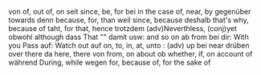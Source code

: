 von of, out of, on
seit since, be, for
bei in the case of, near, by
gegenüber towards
denn because, for, than
weil since, because
deshalb that's why, because of taht, for that, hence
trotzdem (adv)Neverthless, (conj)yet
obwohl although
dass That ""
damit usw: and so on
ab from
bei dir: With you
Pass auf: Watch out
auf on, to, in, at, unto : (adv) up
bei near
drüben over there
da here, there
von from, on about 
ob whether, if, on account of
während During, while
wegen for, because of, for the sake of
 
